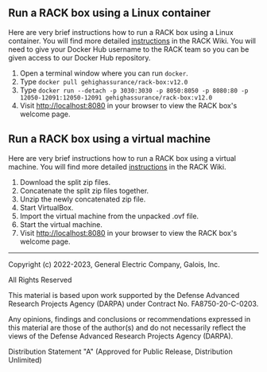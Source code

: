 <!-- markdownlint-disable first-line-heading -->
<!-- markdownlint-disable line-length -->

## Run a RACK box using a Linux container

Here are very brief instructions how to run a RACK box using a Linux container.  You will find more detailed [instructions](https://github.com/ge-high-assurance/RACK/wiki/02-Run-a-RACK-Box-container) in the RACK Wiki.  You will need to give your Docker Hub username to the RACK team so you can be given access to our Docker Hub repository.

1. Open a terminal window where you can run `docker`.
2. Type `docker pull gehighassurance/rack-box:v12.0`
3. Type `docker run --detach -p 3030:3030 -p 8050:8050 -p 8080:80 -p 12050-12091:12050-12091 gehighassurance/rack-box:v12.0`
4. Visit <http://localhost:8080> in your browser to view the RACK box's welcome page.

## Run a RACK box using a virtual machine

Here are very brief instructions how to run a RACK box using a virtual machine.  You will find more detailed [instructions](https://github.com/ge-high-assurance/RACK/wiki/03-Run-a-RACK-Box-VM) in the RACK Wiki.

1. Download the split zip files.
2. Concatenate the split zip files together.
3. Unzip the newly concatenated zip file.
4. Start VirtualBox.
5. Import the virtual machine from the unpacked .ovf file.
6. Start the virtual machine.
7. Visit <http://localhost:8080> in your browser to view the RACK box's welcome page.

---
Copyright (c) 2022-2023, General Electric Company, Galois, Inc.

All Rights Reserved

This material is based upon work supported by the Defense Advanced Research Projects Agency (DARPA) under Contract No. FA8750-20-C-0203.

Any opinions, findings and conclusions or recommendations expressed in this material are those of the author(s) and do not necessarily reflect the views of the Defense Advanced Research Projects Agency (DARPA).

Distribution Statement "A" (Approved for Public Release, Distribution Unlimited)

